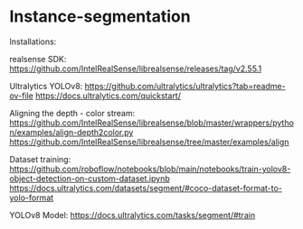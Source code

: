 # Instance-segmentation

Installations:

 realsense SDK:
  https://github.com/IntelRealSense/librealsense/releases/tag/v2.55.1
  
 Ultralytics YOLOv8:
  https://github.com/ultralytics/ultralytics?tab=readme-ov-file
  https://docs.ultralytics.com/quickstart/
  
Aligning the depth - color stream:
  https://github.com/IntelRealSense/librealsense/blob/master/wrappers/python/examples/align-depth2color.py
  https://github.com/IntelRealSense/librealsense/tree/master/examples/align

Dataset training:
 https://github.com/roboflow/notebooks/blob/main/notebooks/train-yolov8-object-detection-on-custom-dataset.ipynb
 https://docs.ultralytics.com/datasets/segment/#coco-dataset-format-to-yolo-format

YOLOv8 Model:
 https://docs.ultralytics.com/tasks/segment/#train


 
 
